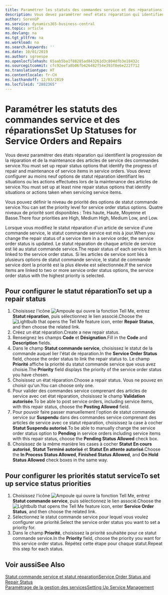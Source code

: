 ```yaml
---
title: Paramétrer les statuts des commandes service et des réparations | Microsoft Docs
description: Vous devez paramétrer neuf états réparation qui identifient la progression de la réparation et de la maintenance des articles de service des commandes service.
author: SorenGP
ms.service: dynamics365-business-central
ms.topic: article
ms.devlang: na
ms.tgt_pltfrm: na
ms.workload: na
ms.search.keywords: ''
ms.date: 10/01/2019
ms.author: sgroespe
ms.openlocfilehash: 65aab5ba1f88285ad843261d3c804dfb3e18432c
ms.sourcegitcommit: cfc92eefa8b06fb426482f54e393f0e6e222f712
ms.translationtype: HT
ms.contentlocale: fr-CH
ms.lasthandoff: 12/03/2019
ms.locfileid: "2882365"
---
```

# <a name="set-up-statuses-for-service-orders-and-repairs"></a><span data-ttu-id="792bc-103">Paramétrer les statuts des commandes service et des réparations</span><span class="sxs-lookup"><span data-stu-id="792bc-103">Set Up Statuses for Service Orders and Repairs</span></span>
<span data-ttu-id="792bc-104">Vous devez paramétrer des états réparation qui identifient la progression de la réparation et de la maintenance des articles de service des commandes service.</span><span class="sxs-lookup"><span data-stu-id="792bc-104">You must set up repair status options that identify the progress of repair and maintenance of service items in service orders.</span></span> <span data-ttu-id="792bc-105">Vous devez configurer au moins neuf options de statut réparation identifiant les situations ou les actions effectuées lors de la maintenance des articles de service.</span><span class="sxs-lookup"><span data-stu-id="792bc-105">You must set up at least nine repair status options that identify situations or actions taken when servicing service items.</span></span>  

<span data-ttu-id="792bc-106">Vous pouvez définir le niveau de priorité des options de statut commande service.</span><span class="sxs-lookup"><span data-stu-id="792bc-106">You can set the priority level for service order status options.</span></span> <span data-ttu-id="792bc-107">Quatre niveaux de priorité sont disponibles : Très haute, Haute, Moyenne et Basse.</span><span class="sxs-lookup"><span data-stu-id="792bc-107">There four priorities are High, Medium High, Medium Low, and Low.</span></span>  

<span data-ttu-id="792bc-108">Lorsque vous modifiez le statut réparation d'un article de service d'une commande service, le statut commande service est mis à jour.</span><span class="sxs-lookup"><span data-stu-id="792bc-108">When you change the repair status of a service item in a service order, the service order status is updated.</span></span> <span data-ttu-id="792bc-109">Le statut réparation de chaque article de service est lié au statut commande service.</span><span class="sxs-lookup"><span data-stu-id="792bc-109">The repair status of each service item is linked to the service order status.</span></span> <span data-ttu-id="792bc-110">Si les articles de service sont liés à plusieurs options de statut commande service, le statut de commande service dont la priorité est la plus élevée est sélectionnée.</span><span class="sxs-lookup"><span data-stu-id="792bc-110">If the service items are linked to two or more service order status options, the service order status with the highest priority is selected.</span></span>  

## <a name="to-set-up-a-repair-status"></a><span data-ttu-id="792bc-111">Pour configurer le statut réparation</span><span class="sxs-lookup"><span data-stu-id="792bc-111">To set up a repair status</span></span>  
1. <span data-ttu-id="792bc-112">Choisissez l'icône ![Ampoule qui ouvre la fonction Tell Me](media/ui-search/search_small.png "Dites-moi ce que vous voulez faire"), entrez **Statut réparation**, puis sélectionnez le lien associé.</span><span class="sxs-lookup"><span data-stu-id="792bc-112">Choose the ![Lightbulb that opens the Tell Me feature](media/ui-search/search_small.png "Tell me what you want to do") icon, enter **Repair Status**, and then choose the related link.</span></span>
2. <span data-ttu-id="792bc-113">Créez un état réparation.</span><span class="sxs-lookup"><span data-stu-id="792bc-113">Create a new repair status.</span></span>  
3. <span data-ttu-id="792bc-114">Renseignez les champs **Code** et **Désignation**.</span><span class="sxs-lookup"><span data-stu-id="792bc-114">Fill in the **Code** and **Description** fields.</span></span>  
4. <span data-ttu-id="792bc-115">Dans le champ **Statut commande service**, choisissez le statut de la commande auquel lier l'état de réparation.</span><span class="sxs-lookup"><span data-stu-id="792bc-115">In the **Service Order Status** field, choose the order status to link the repair status to.</span></span> <span data-ttu-id="792bc-116">Le champ **Priorité** affiche la priorité du statut commande service que vous avez choisie.</span><span class="sxs-lookup"><span data-stu-id="792bc-116">The **Priority** field displays the priority of the service order status you have chosen.</span></span>  
5. <span data-ttu-id="792bc-117">Choisissez un état réparation.</span><span class="sxs-lookup"><span data-stu-id="792bc-117">Choose a repair status.</span></span> <span data-ttu-id="792bc-118">Vous ne pouvez en choisir qu'un.</span><span class="sxs-lookup"><span data-stu-id="792bc-118">You can choose only one.</span></span>  
6. <span data-ttu-id="792bc-119">Pour valider des commandes service comprenant des articles de service avec cet état réparation, choisissez le champ **Validation autorisée**.</span><span class="sxs-lookup"><span data-stu-id="792bc-119">To be able to post service orders, including service items, with this repair status, choose the **Posting Allowed** field.</span></span>  
7. <span data-ttu-id="792bc-120">Pour pouvoir faire passer manuellement l'option de statut commande service sur **Suspendu** dans des commandes service comprenant des articles de service avec ce statut réparation, choisissez la case à cocher **Statut Suspendu autorisé**.</span><span class="sxs-lookup"><span data-stu-id="792bc-120">To be able to manually change the service order status option to **Pending** in service orders including service items with this repair status, choose the **Pending Status Allowed** check box.</span></span>  
8. <span data-ttu-id="792bc-121">Choisissez de la même manière les cases à cocher **Statut En cours autorisé**, **Statut Terminé autorisé** et **Statut En attente autorisé**.</span><span class="sxs-lookup"><span data-stu-id="792bc-121">Choose the **In Process Status Allowed**, **Finished Status Allowed**, and **On Hold Status Allowed** check boxes in the same way.</span></span>
  
## <a name="to-set-up-service-status-priorities"></a><span data-ttu-id="792bc-122">Pour configurer les priorités statut service</span><span class="sxs-lookup"><span data-stu-id="792bc-122">To set up service status priorities</span></span>  
1. <span data-ttu-id="792bc-123">Choisissez l'icône ![Ampoule qui ouvre la fonction Tell Me](media/ui-search/search_small.png "Dites-moi ce que vous voulez faire"), entrez **Statut commande service**, puis sélectionnez le lien associé.</span><span class="sxs-lookup"><span data-stu-id="792bc-123">Choose the ![Lightbulb that opens the Tell Me feature](media/ui-search/search_small.png "Tell me what you want to do") icon, enter **Service Order Status**, and then choose the related link.</span></span>  
2. <span data-ttu-id="792bc-124">Sélectionnez le statut commande service pour lequel vous voulez configurer une priorité.</span><span class="sxs-lookup"><span data-stu-id="792bc-124">Select the service order status you want to set a priority for.</span></span>  
3. <span data-ttu-id="792bc-125">Dans le champ **Priorité**, choisissez la priorité souhaitée pour ce statut commande service.</span><span class="sxs-lookup"><span data-stu-id="792bc-125">In the **Priority** field, choose the priority you want for this service order status.</span></span> <span data-ttu-id="792bc-126">Répétez cette étape pour chaque statut.</span><span class="sxs-lookup"><span data-stu-id="792bc-126">Repeat this step for each status.</span></span>  

## <a name="see-also"></a><span data-ttu-id="792bc-127">Voir aussi</span><span class="sxs-lookup"><span data-stu-id="792bc-127">See Also</span></span>  
[<span data-ttu-id="792bc-128">Statut commande service et statut réparation</span><span class="sxs-lookup"><span data-stu-id="792bc-128">Service Order Status and Repair Status</span></span>](service-service-order-status-and-repair-status.md)  
[<span data-ttu-id="792bc-129">Paramétrage de la gestion des services</span><span class="sxs-lookup"><span data-stu-id="792bc-129">Setting Up Service Management</span></span>](service-setup-service.md)  
